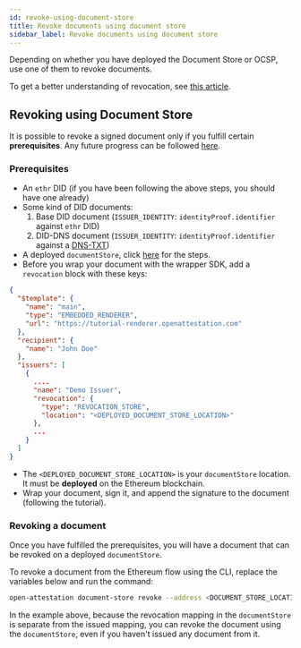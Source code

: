 ```yaml
---
id: revoke-using-document-store
title: Revoke documents using document store
sidebar_label: Revoke documents using document store
---
```


Depending on whether you have deployed the Document Store or OCSP, use one of them to revoke documents. 

<!--Flag: Revisit this portion once we have the article on OCSP vs Document Store for revocation.-->

To get a better understanding of revocation, see [this article](/docs/integrator-section/verifiable-document/ethereum/revoking-document).

## Revoking using Document Store

It is possible to revoke a signed document only if you fulfill certain **prerequisites**. Any future progress can be followed [here](https://github.com/Open-Attestation/adr/blob/master/issuing_using_did.md#for-documents-that-are-signed-directly).

### Prerequisites

- An `ethr` DID (if you have been following the above steps, you should have one already)
- Some kind of DID documents:
  1. Base DID document (`ISSUER_IDENTITY`: `identityProof.identifier` against `ethr` DID)
  2. DID-DNS document (`ISSUER_IDENTITY`: `identityProof.identifier` against a [DNS-TXT](/docs/docs-section/how-does-it-work/issuance-identity))
- A deployed `documentStore`, click [here](docs/integrator-section/verifiable-document/did/document-store-or-ocsp.md) for the steps.
- Before you wrap your document with the wrapper SDK, add a `revocation` block with these keys:

```json
{
  "$template": {
    "name": "main",
    "type": "EMBEDDED_RENDERER",
    "url": "https://tutorial-renderer.openattestation.com"
  },
  "recipient": {
    "name": "John Doe"
  },
  "issuers": [
    {
      ....
      "name": "Demo Issuer",
      "revocation": {
        "type": "REVOCATION_STORE",
        "location": "<DEPLOYED_DOCUMENT_STORE_LOCATION>"
      },
      ...
    }
  ]
}
```

<!-- TBD v3 document sample when that releases -->

- The `<DEPLOYED_DOCUMENT_STORE_LOCATION>` is your `documentStore` location. It must be **deployed** on the Ethereum blockchain.
- Wrap your document, sign it, and append the signature to the document (following the tutorial).

### Revoking a document

Once you have fulfilled the prerequisites, you will have a document that can be revoked on a deployed `documentStore`.

To revoke a document from the Ethereum flow using the CLI, replace the variables below and run the command:   

```bash
open-attestation document-store revoke --address <DOCUMENT_STORE_LOCATION> --hash <HASH_OF_DOC(S)>  --network <NETWORK> --encrypted-wallet-path <PATH_OF_WALLET>
```

In the example above, because the revocation mapping in the `documentStore` is separate from the issued mapping, you can revoke the document using the `documentStore`, even if you haven't issued any document from it.

